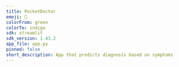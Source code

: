 ```yaml
---
title: PocketDoctor
emoji: 🐠
colorFrom: green
colorTo: indigo
sdk: streamlit
sdk_version: 1.43.2
app_file: app.py
pinned: false
short_description: App that predicts diagnosis based on symptoms
---
```

